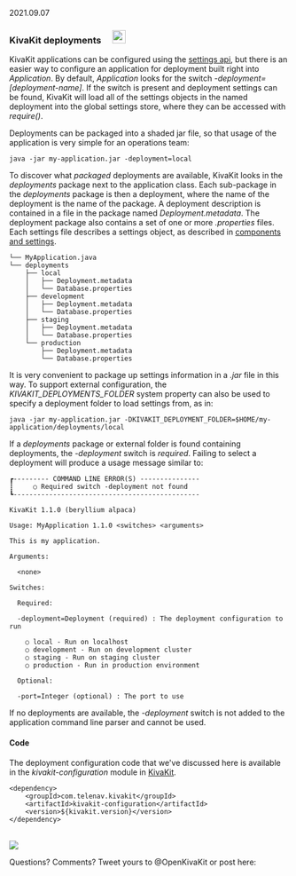 2021.09.07

### KivaKit deployments &nbsp; <img style="vertical-align:baseline; margin-left: 8px;" src="https://state-of-the-art.org/graphics/server/server.svg" height="24"/>

KivaKit applications can be configured using the [settings api](2021-08-02-components-and-settings.md), but there is an easier way to configure an application for deployment built right into *Application*. By default, *Application* looks for the switch *-deployment=[deployment-name]*. If the switch is present and deployment settings can be found, KivaKit will load all of the settings objects in the named deployment into the global settings store, where they can be accessed with *require()*. 

Deployments can be packaged into a shaded jar file, so that usage of the application is very simple for an operations team:

    java -jar my-application.jar -deployment=local

To discover what *packaged* deployments are available, KivaKit looks in the *deployments* package next to the application class. Each sub-package in the *deployments* package is then a deployment, where the name of the deployment is the name of the package. A deployment description is contained in a file in the package named *Deployment.metadata*. The deployment package also contains a set of one or more *.properties* files. Each settings file describes a settings object, as described in [components and settings](2021-08-02-components-and-settings.md).

    └── MyApplication.java
    └── deployments
        ├── local
        │   ├── Deployment.metadata
        │   └── Database.properties
        ├── development
        │   ├── Deployment.metadata
        │   └── Database.properties
        ├── staging
        │   ├── Deployment.metadata
        │   └── Database.properties
        └── production
            ├── Deployment.metadata
            └── Database.properties

It is very convenient to package up settings information in a *.jar* file in this way. To support external configuration, the *KIVAKIT_DEPLOYMENTS_FOLDER* system property can also be used to specify a deployment folder to load settings from, as in:

    java -jar my-application.jar -DKIVAKIT_DEPLOYMENT_FOLDER=$HOME/my-application/deployments/local

If a *deployments* package or external folder is found containing deployments, the *-deployment* switch is *required*. Failing to select a deployment will produce a usage message similar to:

    ┏--------- COMMAND LINE ERROR(S) ---------------
    ┋     ○ Required switch -deployment not found
    ┗-----------------------------------------------
    
    KivaKit 1.1.0 (beryllium alpaca)
    
    Usage: MyApplication 1.1.0 <switches> <arguments>
    
    This is my application.
    
    Arguments:
    
      <none>
    
    Switches:
    
      Required:
    
      -deployment=Deployment (required) : The deployment configuration to run
    
        ○ local - Run on localhost
        ○ development - Run on development cluster
        ○ staging - Run on staging cluster
        ○ production - Run in production environment
      
      Optional:
    
      -port=Integer (optional) : The port to use

If no deployments are available, the *-deployment* switch is not added to the application command line parser and cannot be used.

#### Code

The deployment configuration code that we've discussed here is available in the *kivakit-configuration* module in [KivaKit](https://www.kivakit.org).

    <dependency>
        <groupId>com.telenav.kivakit</groupId>
        <artifactId>kivakit-configuration</artifactId>
        <version>${kivakit.version}</version>
    </dependency>

<br/>

<img src="https://www.kivakit.org/images/horizontal-line-512.png" srcset="https://www.kivakit.org/images/horizontal-line-512-2x.png 2x" />

Questions? Comments? Tweet yours to @OpenKivaKit or post here:

<script
  async
  src="https://utteranc.es/client.js"
  repo="jonathanlocke/jonathanlocke.github.io"
  issue-term="deployment"
  theme="github-dark"
  crossorigin="anonymous"
></script>

